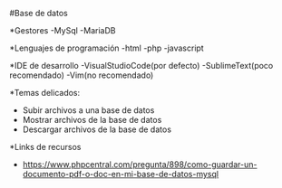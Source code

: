#Base de datos

*Gestores
 -MySql
 -MariaDB

*Lenguajes de programación
 -html
 -php
 -javascript

*IDE de desarrollo
 -VisualStudioCode(por defecto)
 -SublimeText(poco recomendado)
 -Vim(no recomendado)

*Temas delicados:
 - Subir archivos a una base de datos
 - Mostrar archivos de la base de datos
 - Descargar archivos de la base de datos
 

*Links de recursos
- https://www.phpcentral.com/pregunta/898/como-guardar-un-documento-pdf-o-doc-en-mi-base-de-datos-mysql
